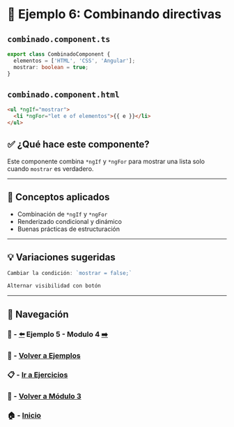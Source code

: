 # 🧪 Ejemplo 6: Combinando directivas

## `combinado.component.ts`
```ts
export class CombinadoComponent {
  elementos = ['HTML', 'CSS', 'Angular'];
  mostrar: boolean = true;
}
```

## `combinado.component.html`
```html
<ul *ngIf="mostrar">
  <li *ngFor="let e of elementos">{{ e }}</li>
</ul>
```

## ✅ ¿Qué hace este componente?
Este componente combina `*ngIf` y `*ngFor` para mostrar una lista solo cuando `mostrar` es verdadero.

---

## 🧠 Conceptos aplicados
- Combinación de `*ngIf` y `*ngFor`
- Renderizado condicional y dinámico
- Buenas prácticas de estructuración


---

## 💡 Variaciones sugeridas
```ts
Cambiar la condición: `mostrar = false;`
```
```ts
Alternar visibilidad con botón
```

---

## 🔁 Navegación

### 🧪 - [⬅️](./Ejemplo_5.md) Ejemplo 5 - Modulo 4 [➡️](../../../Modulo_4_/Modulo_4.md)

### 🧪 - [Volver a Ejemplos](../README.md)

### 📋 - [Ir a Ejercicios](../../Ejercicios/README.md)

### 📘 - [Volver a Módulo 3](../../Modulo_3.md)

### 🏠 - [Inicio](../../../README.md)
